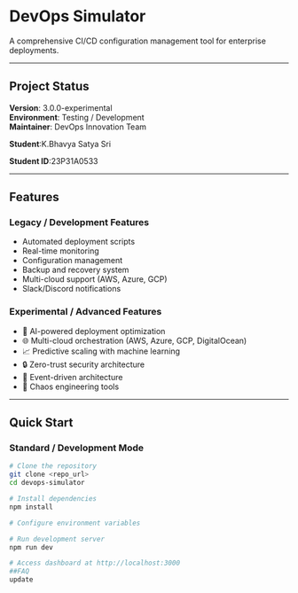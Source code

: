 # DevOps Simulator

A comprehensive CI/CD configuration management tool for enterprise deployments.

---

## Project Status
**Version**: 3.0.0-experimental  
**Environment**: Testing / Development  
**Maintainer**: DevOps Innovation Team

**Student**:K.Bhavya Satya Sri

**Student ID**:23P31A0533

---

## Features

### Legacy / Development Features
- Automated deployment scripts
- Real-time monitoring
- Configuration management
- Backup and recovery system
- Multi-cloud support (AWS, Azure, GCP)
- Slack/Discord notifications

### Experimental / Advanced Features
- 🤖 AI-powered deployment optimization
- 🌐 Multi-cloud orchestration (AWS, Azure, GCP, DigitalOcean)
- 📈 Predictive scaling with machine learning
- 🔒 Zero-trust security architecture
- 🌊 Event-driven architecture
- 🎯 Chaos engineering tools
---

## Quick Start

### Standard / Development Mode
```bash
# Clone the repository
git clone <repo_url>
cd devops-simulator

# Install dependencies
npm install

# Configure environment variables

# Run development server
npm run dev

# Access dashboard at http://localhost:3000
##FAQ
update
